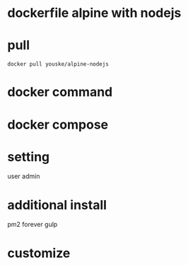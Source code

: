 dockerfile alpine with nodejs
=============================


# pull

    docker pull youske/alpine-nodejs


# docker command



# docker compose




# setting
user admin


# additional install
  pm2
  forever
  gulp

# customize
